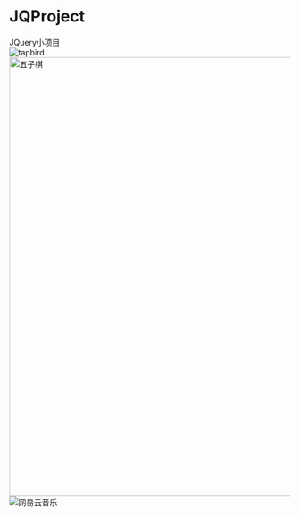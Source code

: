 # JQProject
JQuery小项目</br>
![tapbird](https://user-images.githubusercontent.com/50365449/153991889-2fdca53a-0776-4ba9-89f8-8a32b0e103d7.png)
<img width="786" alt="五子棋" src="https://user-images.githubusercontent.com/50365449/153991893-122c5ae2-de44-4abc-9435-c24f8843747a.png">
![网易云音乐](https://user-images.githubusercontent.com/50365449/153991897-6a84d811-2ea8-4fdd-a997-7a0fdda82a8c.png)
